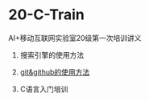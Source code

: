 # 20-C-Train
AI+移动互联网实验室20级第一次培训讲义
1. 搜索引擎的使用方法


2. [git&github的使用方法](https://github.com/aimerneige/marp_git-github)


3. C语言入门培训
